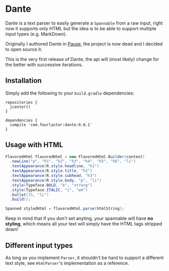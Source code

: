 # Dante

Dante is a text parser to easily generate a `Spannable` from a raw input, right now it supports only HTML but the idea is to be able to support multiple input types (e.g. MarkDown).

Originally I authored Dante in [Pause](http://pause.fm), the project is now dead and I decided to open source it.

This is the very first release of Dante, the api will (most likely) change for the better with successive iterations.

## Installation

Simply add the following to your `build.gradle` dependencies:

```
repositories {
  jcenter()
}

dependencies {
  compile 'com.fourlastor:dante:0.0.1'
}
```

## Usage with HTML

```java
FlavoredHtml flavoredHtml = new FlavoredHtml.Builder(context)
  .newLine("p", "h1", "h2", "h3", "h4", "h5", "h6", "li")
  .textAppearance(R.style.headline, "h1")
  .textAppearance(R.style.title, "h2")
  .textAppearance(R.style.subhead, "h3")
  .textAppearance(R.style.body, "p", "li")
  .style(Typeface.BOLD, "b", "strong")
  .style(Typeface.ITALIC, "i", "em")
  .bullet(15, "li")
  .build();

Spanned styledHtml = flavoredHtml.parse(htmlString);
```

Keep in mind that if you don't set anyting, your spannable will have **no styling**, which means all your text will simply have the HTML tags stripped down!

## Different input types

As long as you implement `Parser`, it shouldn't be hard to support a different text style, see `HtmlParser`'s implementation as a reference.


